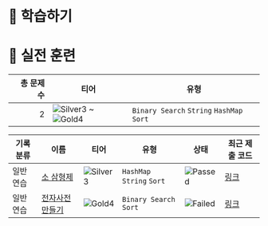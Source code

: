 # 📖 학습하기

# 🥇 실전 훈련
|총 문제 수|티어|유형|
|---:|---|---|
|2|![Silver3][s3] ~ ![Gold4][g4]|`Binary Search` `String` `HashMap` `Sort`|

|기록분류|이름|티어|유형|상태|최근 제출 코드|
|---|---|---|---|---|---|
|일반 연습|[소 삼형제](https://www.codetree.ai/training-field/search/problems/three-little-brothers)|![Silver3][s3]|`HashMap` `String` `Sort`|![Passed][passed]|[링크](https://github.com/rivkode/codetree-TILs/blob/main/240312/%EC%86%8C%20%EC%82%BC%ED%98%95%EC%A0%9C/three-little-brothers.java)|
|일반 연습|[전자사전 만들기](https://www.codetree.ai/training-field/search/problems/create-electronic-dictionary)|![Gold4][g4]|`Binary Search` `Sort`|![Failed][failed]|[링크](https://github.com/rivkode/codetree-TILs/blob/main/240312/%EC%A0%84%EC%9E%90%EC%82%AC%EC%A0%84%20%EB%A7%8C%EB%93%A4%EA%B8%B0/create-electronic-dictionary.java)|










[b5]: https://img.shields.io/badge/Bronze_5-%235D3E31.svg
[b4]: https://img.shields.io/badge/Bronze_4-%235D3E31.svg
[b3]: https://img.shields.io/badge/Bronze_3-%235D3E31.svg
[b2]: https://img.shields.io/badge/Bronze_2-%235D3E31.svg
[b1]: https://img.shields.io/badge/Bronze_1-%235D3E31.svg
[s5]: https://img.shields.io/badge/Silver_5-%23394960.svg
[s4]: https://img.shields.io/badge/Silver_4-%23394960.svg
[s3]: https://img.shields.io/badge/Silver_3-%23394960.svg
[s2]: https://img.shields.io/badge/Silver_2-%23394960.svg
[s1]: https://img.shields.io/badge/Silver_1-%23394960.svg
[g5]: https://img.shields.io/badge/Gold_5-%23FFC433.svg
[g4]: https://img.shields.io/badge/Gold_4-%23FFC433.svg
[g3]: https://img.shields.io/badge/Gold_3-%23FFC433.svg
[g2]: https://img.shields.io/badge/Gold_2-%23FFC433.svg
[g1]: https://img.shields.io/badge/Gold_1-%23FFC433.svg
[p5]: https://img.shields.io/badge/Platinum_5-%2376DDD8.svg
[p4]: https://img.shields.io/badge/Platinum_4-%2376DDD8.svg
[p3]: https://img.shields.io/badge/Platinum_3-%2376DDD8.svg
[p2]: https://img.shields.io/badge/Platinum_2-%2376DDD8.svg
[p1]: https://img.shields.io/badge/Platinum_1-%2376DDD8.svg
[passed]: https://img.shields.io/badge/Passed-%23009D27.svg
[failed]: https://img.shields.io/badge/Failed-%23D24D57.svg
[easy]: https://img.shields.io/badge/쉬움-%235cb85c.svg?for-the-badge
[medium]: https://img.shields.io/badge/보통-%23FFC433.svg?for-the-badge
[hard]: https://img.shields.io/badge/어려움-%23D24D57.svg?for-the-badge